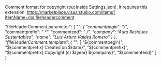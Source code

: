 Comment format for copyright (put inside Settings.json). 
It requires this extension: https://marketplace.visualstudio.com/items?itemName=doi.fileheadercomment

"fileHeaderComment.parameter": {
    "*": {
      "commentbegin": "/*",
      "commentprefix": " *",
      "commentend": " */",
      "company": "Aura Residuos Sustentables",
      "name": "Luis Arturo Valdes Romero"
    }
  },
  "fileHeaderComment.template": {
    "*": [
      "${commentbegin}",
      "${commentprefix} Created on ${date}",
      "${commentprefix}",
      "${commentprefix} Copyright (c) ${year} ${company}",
      "${commentend}"
    ]
  }
